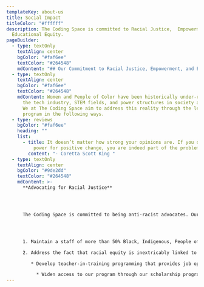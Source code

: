 ```yaml
---
templateKey: about-us
title: Social Impact
titleColor: "#ffffff"
description: The Coding Space is committed to Racial Justice,  Empowerment, and
  Educational Equity.
pageBuilder:
  - type: textOnly
    textAlign: center
    bgColor: "#faf6ee"
    textColor: "#264548"
    mdContent: "## Our Commitment to Racial Justice, Empowerment, and Educational Equity"
  - type: textOnly
    textAlign: center
    bgColor: "#faf6ee"
    textColor: "#264548"
    mdContent: Women and People of Color have been historically under-represented in
      the tech industry, STEM fields, and power structures in society at large.
      We at The Coding Space aim to address this reality through the lens of our
      program in the following ways.
  - type: reviews
    bgColor: "#faf6ee"
    heading: ""
    list:
      - title: It doesn’t matter how strong your opinions are. If you don’t use your
          power for positive change, you are indeed part of the problem.
        content: "- Coretta Scott King "
  - type: textOnly
    textAlign: center
    bgColor: "#9de2dd"
    textColor: "#264548"
    mdContent: >-
      **Advocating for Racial Justice**




      The Coding Space is committed to being anti-racist advocates. Our staff and students reflect the many faces, cultures, and walks of life that proudly make up our world, and we are better because of it. We acknowledge that people of color have been historically under-represented in the tech industry, STEM fields, and power structures in society at large. We at The Coding Space aim to address this reality through the lens of our program and ensure that we are providing access and opportunity in the following ways:




      1. Maintain a staff of more than 50% Black, Indigenous, People of Color that reflects or expands the racial make-up of the area we serve. In New York City, for instance, that is ensuring our New York City team is at least 25% Black.

      2. Address the fact that racial equity is inextricably linked to economic opportunity through the following initiatives:

         * Develop teacher-in-training programming that provides job opportunities to people of color with non-traditional work and educational backgrounds. 

           * Widen access to our program through our scholarship program, which aims to award need-based scholarships to 25% of our student body.
---
```

